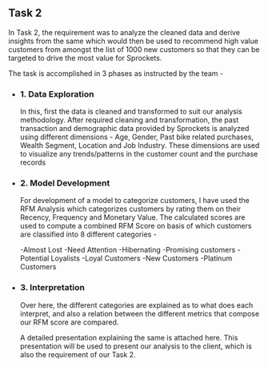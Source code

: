 ## Task 2

In Task 2, the requirement was to analyze the cleaned data and derive insights from the same which would then be used to recommend high value customers from amongst the list of 1000 new customers so that they can be targeted to drive the most value for Sprockets. 

The task is accomplished in 3 phases as instructed by the team - 

- ### 1. Data Exploration
  In this, first the data is cleaned and transformed to suit our analysis methodology. 
  After required cleaning and transformation, the past transaction and demographic data provided by Sprockets is analyzed using different dimensions - Age, Gender, Past bike related purchases, Wealth Segment, Location and Job Industry. These dimensions are used to visualize any trends/patterns in the customer count and the purchase records
  
- ### 2. Model Development
  For development of a model to categorize customers, I have used the RFM Analysis which categorizes customers by rating them on their Recency, Frequency and Monetary Value. The calculated scores are used to compute a combined RFM Score on basis of which customers are classified into 8 different categories - 
  
  -Almost Lost
  -Need Attention
  -Hibernating
  -Promising customers
  -Potential Loyalists
  -Loyal Customers
  -New Customers
  -Platinum Customers
  
- ### 3. Interpretation
  Over here, the different categories are explained as to what does each interpret, and also a relation between the different metrics that compose our RFM score are compared.
  
  A detailed presentation explaining the same is attached here. This presentation will be used to present our analysis to the client, which is also the requirement of our Task 2.
